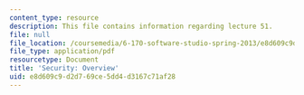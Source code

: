 ```yaml
---
content_type: resource
description: This file contains information regarding lecture 51.
file: null
file_location: /coursemedia/6-170-software-studio-spring-2013/e8d609c9d2d769ce5dd4d3167c71af28_MIT6_170S13_51-sec-ovrw.pdf
file_type: application/pdf
resourcetype: Document
title: 'Security: Overview'
uid: e8d609c9-d2d7-69ce-5dd4-d3167c71af28
---
```


